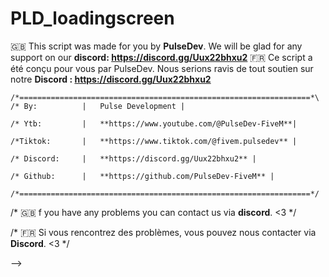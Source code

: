 # PLD_loadingscreen
🇬🇧 This script was made for you by **PulseDev**. We will be glad for any support on our **discord: https://discord.gg/Uux22bhxu2**
🇫🇷 Ce script a été conçu pour vous par PulseDev. Nous serions ravis de tout soutien sur notre **Discord : https://discord.gg/Uux22bhxu2**


                                                     
    /*=================================================================*\
    /* By: 			|	Pulse Development | 

    /* Ytb: 		|	**https://www.youtube.com/@PulseDev-FiveM**|	

    /*Tiktok:       |   **https://www.tiktok.com/@fivem.pulsedev** |

    /* Discord: 	|	**https://discord.gg/Uux22bhxu2** |
    
    /* Github:   	|   **https://github.com/PulseDev-FiveM** |

    /*=================================================================*/


/* 🇬🇧 f you have any problems you can contact us via **discord**. <3     */

/* 🇫🇷 Si vous rencontrez des problèmes, vous pouvez nous contacter via **Discord**. <3 */

-->
